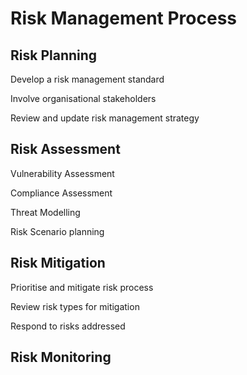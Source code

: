 # Risk Management Process

## Risk Planning

Develop a risk management standard

Involve organisational stakeholders

Review and update risk management strategy

## Risk Assessment

Vulnerability Assessment

Compliance Assessment

Threat Modelling

Risk Scenario planning

## Risk Mitigation

Prioritise and mitigate risk process

Review risk types for mitigation

Respond to risks addressed

## Risk Monitoring
